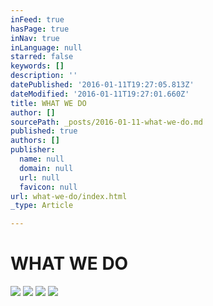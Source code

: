 ```yaml
---
inFeed: true
hasPage: true
inNav: true
inLanguage: null
starred: false
keywords: []
description: ''
datePublished: '2016-01-11T19:27:05.813Z'
dateModified: '2016-01-11T19:27:01.660Z'
title: WHAT WE DO
author: []
sourcePath: _posts/2016-01-11-what-we-do.md
published: true
authors: []
publisher:
  name: null
  domain: null
  url: null
  favicon: null
url: what-we-do/index.html
_type: Article

---
```

# WHAT WE DO
![](https://the-grid-user-content.s3-us-west-2.amazonaws.com/7d60eb7c-a032-4402-b30c-ff7676e043a2.jpg)
![](https://the-grid-user-content.s3-us-west-2.amazonaws.com/4012bbe3-01de-4399-b8f2-d347d927b2dc.jpg)
![](https://the-grid-user-content.s3-us-west-2.amazonaws.com/fab4d4b9-591e-41be-b301-108d681fe529.jpg)
![](https://the-grid-user-content.s3-us-west-2.amazonaws.com/dfee0954-49e7-4f7d-adce-02fa7c33f1ba.jpg)